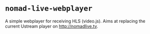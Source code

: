 # `nomad-live-webplayer`
A simple webplayer for receiving HLS (video.js).
Aims at replacing the current Ustream player on http://nomadlive.tv.
